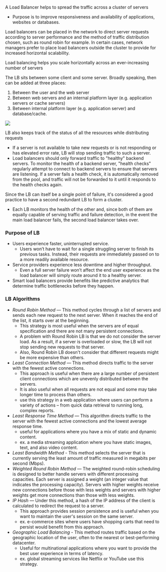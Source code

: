
A Load Balancer helps to spread the traffic across a cluster of servers
- Purpose is to improve responsiveness and availability of applications, websites or databases.

Load balancers can be placed in the network to direct server requests according to server performance and the method of traffic distribution chosen, such as round robin for example. In certain cases, network managers prefer to place load balancers outside the cluster to provide for increased horizontal scalability.

Load balancing helps you scale horizontally across an ever-increasing number of servers

The LB sits between some client and some server. Broadly speaking, then can be added at three places:
1. Between the user and the web server
2. Between web servers and an internal platform layer (e.g. application servers or cache servers)
3. Between internal platform layer (e.g. application server) and database/cache.

![](/assets/images/2021-10-12-09-10-37.png)

LB also keeps track of the status of all the resources while distributing requests
- If a server is not available to take new requests or is not responding or has elevated error rate, LB will stop sending traffic to such a server.
- Load balancers should only forward traffic to "healthy" backend servers. To monitor the health of a backend server, "health checks" regularly attempt to connect to backend servers to ensure that servers are listening. If a server fails a health check, it is automatically removed from the pool, and traffic will not be forwarded to it until it responds to the health checks again.

Since the LB can itself be a single point of failure, it's considered a good practice to have a second redundant LB to form a cluster.
- Each LB monitors the health of the other and, since both of them are equally capable of serving traffic and failure detection, in the event the main load balancer fails, the second load balancer takes over.

### Purpose of LB
- Users experience faster, uninterrupted service.
    - Users won’t have to wait for a single struggling server to finish its previous tasks. Instead, their requests are immediately passed on to a more readily available resource.
- Service providers experience less downtime and higher throughput. 
    - Even a full server failure won’t affect the end user experience as the load balancer will simply route around it to a healthy server.
- Smart load balancers provide benefits like predictive analytics that determine traffic bottlenecks before they happen.

### LB Algorithms
- *Round Robin Method* — This method cycles through a list of servers and sends each new request to the next server. When it reaches the end of the list, it starts over at the beginning. 
    - This strategy is most useful when the servers are of equal specification and there are not many persistent connections.
    - A problem with Round Robin LB is that we do not consider the server load. As a result, if a server is overloaded or slow, the LB will not stop sending new requests to that server.
    - Also, Round Robin LB doesn't consider that different requests might be more expensive than others.
- *Least Connection Method* — This method directs traffic to the server with the fewest active connections.
    - This approach is useful when there are a large number of persistent client connections which are unevenly distributed between the servers.
    - It is also useful when all requests are not equal and some may take longer time to process than others.
    - use this strategy in a web application where users can perform a variety of actions – from quick data retrieval to running long, complex reports.
- *Least Response Time Method* — This algorithm directs traffic to the server with the fewest active connections and the lowest average response time.
    - useful for applications where you have a mix of static and dynamic content. 
    - ex. a media streaming application where you have static images, text, and also video content.
- *Least Bandwidth Method* - This method selects the server that is currently serving the least amount of traffic measured in megabits per second (Mbps).
- *Weighted Round Robin Method* — The weighted round-robin scheduling is designed to better handle servers with different processing capacities. Each server is assigned a weight (an integer value that indicates the processing capacity). Servers with higher weights receive new connections before those with less weights and servers with higher weights get more connections than those with less weights.
- *IP Hash* — Under this method, a hash of the IP address of the client is calculated to redirect the request to a server.
    - This approach provides session persistence and is useful when you want to maintain the user's session on the same server. 
    - ex. e-commerce sites where users have shopping carts that need to persist would benefit from this approach.
- *Geographic Load Balancing* - This method routes traffic based on the geographic location of the user, often to the nearest or best-performing datacenter. 
    - Useful for multinational applications where you want to provide the best user experience in terms of latency. 
    - ex. global streaming services like Netflix or YouTube use this strategy.
